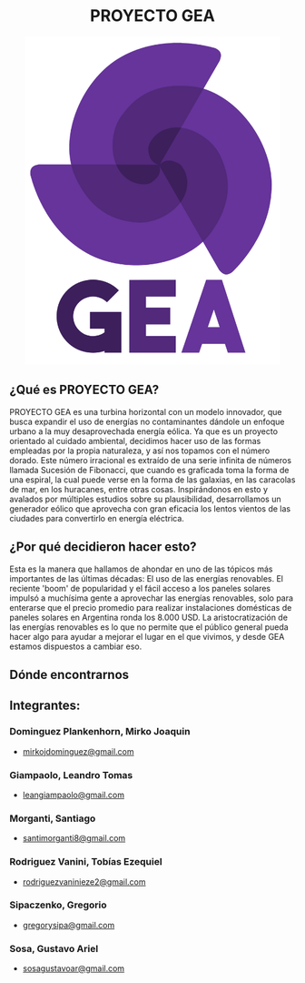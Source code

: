 <div align="center">

# PROYECTO GEA

<img src="/gea-docs/gea-logos/GEA logo texto recortado.png" height="577" width="450"/>

</div>

## ¿Qué es PROYECTO GEA?

PROYECTO GEA es una turbina horizontal con un modelo innovador, que busca expandir el uso de energías no contaminantes dándole un enfoque urbano a la muy desaprovechada energía eólica. Ya que es un proyecto orientado al cuidado ambiental, decidimos hacer uso de las formas empleadas por la propia naturaleza, y así nos topamos con el número dorado. Este número irracional es extraído de una serie infinita de números llamada Sucesión de Fibonacci, que cuando es graficada toma la forma de una espiral, la cual puede verse en la forma de las galaxias, en las caracolas de mar, en los huracanes, entre otras cosas. Inspirándonos en esto y avalados por múltiples estudios sobre su plausibilidad, desarrollamos un generador eólico que aprovecha con gran eficacia los lentos vientos de las ciudades para convertirlo en energía eléctrica.

## ¿Por qué decidieron hacer esto?

Esta es la manera que hallamos de ahondar en uno de las tópicos más importantes de las últimas décadas: El uso de las energías renovables. El reciente 'boom' de popularidad y el fácil acceso a los paneles solares impulsó a muchísima gente a aprovechar las energías renovables, solo para enterarse que el precio promedio para realizar instalaciones domésticas de paneles solares en Argentina ronda los 8.000 USD. La aristocratización de las energías renovables es lo que no permite que el público general pueda hacer algo para ayudar a mejorar el lugar en el que vivimos, y desde GEA estamos dispuestos a cambiar eso.

## Dónde encontrarnos

<!-- Socials -->

## Integrantes:
 ### Dominguez Plankenhorn, Mirko Joaquin
 - mirkojdominguez@gmail.com
 ### Giampaolo, Leandro Tomas
 - leangiampaolo@gmail.com
 ### Morganti, Santiago
 - santimorganti8@gmail.com
 ### Rodriguez Vanini, Tobías Ezequiel
 - rodriguezvaninieze2@gmail.com
 ### Sipaczenko, Gregorio
 - gregorysipa@gmail.com
 ### Sosa, Gustavo Ariel
 - sosagustavoar@gmail.com